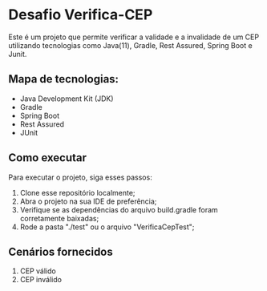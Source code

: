 # Desafio Verifica-CEP

Este é um projeto que permite verificar a validade e a invalidade de um CEP utilizando tecnologias como Java(11), Gradle, Rest Assured, Spring Boot e Junit.


## Mapa de tecnologias:

- Java Development Kit (JDK)
- Gradle
- Spring Boot
- Rest Assured
- JUnit

## Como executar

Para executar o projeto, siga esses passos:

1. Clone esse repositório localmente;
2. Abra o projeto na sua IDE de preferência;
3. Verifique se as dependências do arquivo build.gradle foram corretamente baixadas;
4. Rode a pasta "./test" ou o arquivo "VerificaCepTest";

## Cenários fornecidos

1. CEP válido
2. CEP inválido
